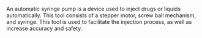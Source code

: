 An automatic syringe pump is a device used to inject drugs or liquids automatically. This tool consists of a stepper motor, screw ball mechanism, and syringe. This tool is used to facilitate the injection process, as well as increase accuracy and safety.
